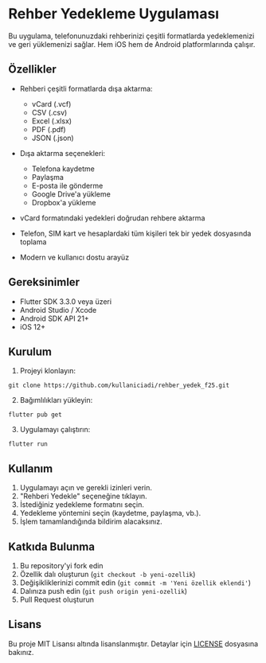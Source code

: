 # Rehber Yedekleme Uygulaması

Bu uygulama, telefonunuzdaki rehberinizi çeşitli formatlarda yedeklemenizi ve geri yüklemenizi sağlar. Hem iOS hem de Android platformlarında çalışır.

## Özellikler

- Rehberi çeşitli formatlarda dışa aktarma:
  - vCard (.vcf)
  - CSV (.csv)
  - Excel (.xlsx)
  - PDF (.pdf)
  - JSON (.json)
  
- Dışa aktarma seçenekleri:
  - Telefona kaydetme
  - Paylaşma
  - E-posta ile gönderme
  - Google Drive'a yükleme
  - Dropbox'a yükleme
  
- vCard formatındaki yedekleri doğrudan rehbere aktarma
- Telefon, SIM kart ve hesaplardaki tüm kişileri tek bir yedek dosyasında toplama
- Modern ve kullanıcı dostu arayüz

## Gereksinimler

- Flutter SDK 3.3.0 veya üzeri
- Android Studio / Xcode 
- Android SDK API 21+
- iOS 12+

## Kurulum

1. Projeyi klonlayın:
```
git clone https://github.com/kullaniciadi/rehber_yedek_f25.git
```

2. Bağımlılıkları yükleyin:
```
flutter pub get
```

3. Uygulamayı çalıştırın:
```
flutter run
```

## Kullanım

1. Uygulamayı açın ve gerekli izinleri verin.
2. "Rehberi Yedekle" seçeneğine tıklayın.
3. İstediğiniz yedekleme formatını seçin.
4. Yedekleme yöntemini seçin (kaydetme, paylaşma, vb.).
5. İşlem tamamlandığında bildirim alacaksınız.

## Katkıda Bulunma

1. Bu repository'yi fork edin
2. Özellik dalı oluşturun (`git checkout -b yeni-ozellik`)
3. Değişikliklerinizi commit edin (`git commit -m 'Yeni özellik eklendi'`)
4. Dalınıza push edin (`git push origin yeni-ozellik`)
5. Pull Request oluşturun

## Lisans

Bu proje MIT Lisansı altında lisanslanmıştır. Detaylar için [LICENSE](LICENSE) dosyasına bakınız.
